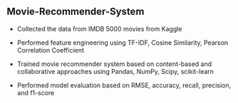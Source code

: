 ## Movie-Recommender-System

* Collected the data from IMDB 5000 movies from Kaggle 

* Performed feature engineering using TF-IDF, Cosine Similarity, Pearson Correlation Coefficient 

* Trained movie recommender system based on content-based and collaborative approaches using Pandas, NumPy, Scipy, scikit-learn 

* Performed model evaluation based on RMSE, accuracy, recall, precision, and f1-score
